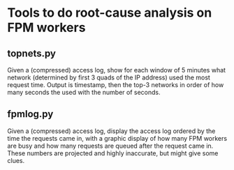 # Tools to do root-cause analysis on FPM workers

## topnets.py

Given a (compressed) access log, show for each window of 5 minutes what network
(determined by first 3 quads of the IP address) used the most request time.
Output is timestamp, then the top-3 networks in order of how many seconds the
used with the number of seconds.

## fpmlog.py

Given a (compressed) access log, display the access log ordered by the time the
requests came in, with a graphic display of how many FPM workers are busy and
how many requests are queued after the request came in. These numbers are
projected and highly inaccurate, but might give some clues.
